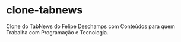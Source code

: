 # clone-tabnews
Clone do TabNews do Felipe Deschamps com Conteúdos para quem Trabalha com Programação e Tecnologia.
